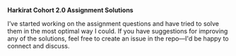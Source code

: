 **Harkirat Cohort 2.0 Assignment Solutions**

I’ve started working on the assignment questions and have tried to solve them in the most optimal way I could. 
If you have suggestions for improving any of the solutions, feel free to create an issue in the repo—I'd be happy to connect and discuss.
